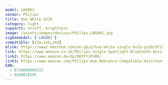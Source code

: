 ```yaml
---
model: LWG001
vendor: Philips
title: Hue White GU10
category: light
supports: on/off, brightness
image: /assets/images/devices/Philips_LWG001.jpg
zigbeemodel: ['LWG001'] 
compatible: [z2m,iob,z4d]
mlink: https://www2.meethue.com/en-gb/p/hue-white-single-bulb-gu10/8718699605513
link: https://www.amazon.co.uk/Philips-Single-Spotlight-Bluetooth-Assistant/dp/B07SS37HPV
link2: https://www.amazon.de/dp/B07FY1PV8K/
link3: https://www.amazon.com/Philips-Hue-Ambiance-Compatible-Assistant/dp/B01N2HM4Y9
EAN: 
  - 8718699605513
  - 9290018195
---
```

